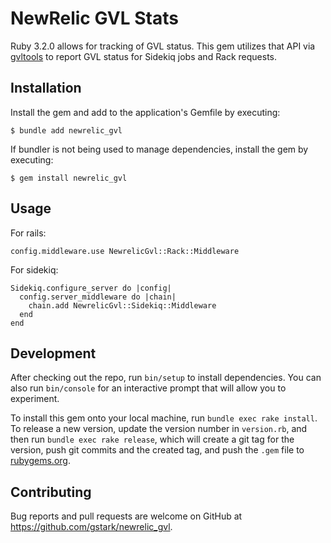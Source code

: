 # NewRelic GVL Stats

Ruby 3.2.0 allows for tracking of GVL status. This gem utilizes that API via [gvltools](https://github.com/Shopify/gvltools) to report GVL status for Sidekiq jobs and Rack requests.

## Installation

Install the gem and add to the application's Gemfile by executing:

    $ bundle add newrelic_gvl

If bundler is not being used to manage dependencies, install the gem by executing:

    $ gem install newrelic_gvl

## Usage

For rails:

```
config.middleware.use NewrelicGvl::Rack::Middleware
```

For sidekiq:

```
Sidekiq.configure_server do |config|
  config.server_middleware do |chain|
    chain.add NewrelicGvl::Sidekiq::Middleware
  end
end
```

## Development

After checking out the repo, run `bin/setup` to install dependencies. You can also run `bin/console` for an interactive prompt that will allow you to experiment.

To install this gem onto your local machine, run `bundle exec rake install`. To release a new version, update the version number in `version.rb`, and then run `bundle exec rake release`, which will create a git tag for the version, push git commits and the created tag, and push the `.gem` file to [rubygems.org](https://rubygems.org).

## Contributing

Bug reports and pull requests are welcome on GitHub at https://github.com/gstark/newrelic_gvl.
